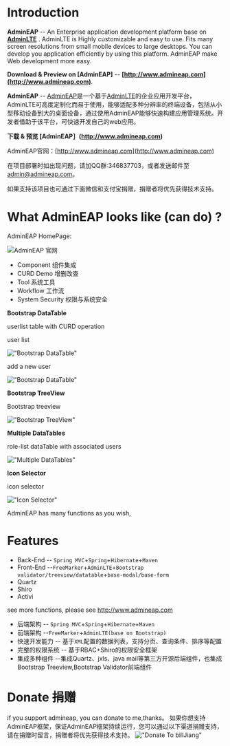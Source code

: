 Introduction
============

**AdminEAP** -- An Enterprise application development platform base on **[AdminLTE](https://github.com/almasaeed2010/AdminLTE)** . AdminLTE is Highly customizable and easy to use. Fits many screen resolutions from small mobile devices to large desktops. You can develop you application efficiently by using this platform. AdminEAP make Web development more easy.

**Download & Preview on [AdminEAP]** -- **[http://www.admineap.com](http://www.admineap.com)**.

**AdminEAP** -- [AdminEAP](http://www.admineap.com)是一个基于[AdminLTE](https://github.com/almasaeed2010/AdminLTE)的企业应用开发平台，AdminLTE可高度定制化而易于使用，能够适配多种分辨率的终端设备，包括从小型移动设备到大的桌面设备，通过使用AdminEAP能够快速构建应用管理系统。开发者借助于该平台，可快速开发自己的web应用。  

**下载 & 预览 [AdminEAP］(http://www.admineap.com)**　                               

AdminEAP官网：[http://www.admineap.com](http://www.admineap.com)

在项目部署时如出现问题，请加QQ群:346837703，或者发送邮件至 admin@admineap.com。

如果支持该项目也可通过下面微信和支付宝捐赠，捐赠者将优先获得技术支持。

What AdminEAP looks like (can do) ?
===========
AdminEAP HomePage:
                   
![AdminEAP 官网](https://raw.githubusercontent.com/bill1012/Java-AdminLTE/master/doc/images/admineap.png "AdminEAP homePage")

- Component 组件集成
- CURD Demo 增删改查
- Tool 系统工具 
- Workflow 工作流 
- System Security 权限与系统安全

**Bootstrap DataTable**

userlist table with CURD operation 

user list

!["Bootstrap DataTable"](https://raw.githubusercontent.com/bill1012/AdminEAP/master/doc/images/table_list.png "User DataTable-user list")

add a new user

!["Bootstrap DataTable"](https://raw.githubusercontent.com/bill1012/AdminEAP/master/doc/images/table_new.png "User DataTable-add a User")


**Bootstrap TreeView**

Bootstrap treeview

!["Bootstrap TreeView"](https://raw.githubusercontent.com/bill1012/AdminEAP/master/doc/images/tree_dict.png "TreeView-update a dictionary")

**Multiple DataTables**

role-list dataTable with associated  users

!["Multiple DataTables"](https://raw.githubusercontent.com/bill1012/AdminEAP/master/doc/images/role_list.png "role_list")


**Icon Selector**

icon selector

!["Icon Selector"](https://raw.githubusercontent.com/bill1012/AdminEAP/master/doc/images/icon_selector.png "icon_selector")

AdminEAP has many functions as you wish,


Features
===========
- Back-End -- ```Spring MVC```+```Spring```+```Hibernate```+```Maven```
- Front-End --```FreeMarker```+```AdminLTE```+```Bootstrap validator/treeview/datatable```+```base-modal/base-form```
- Quartz
- Shiro
- Activi
 
 see more functions, please see http://www.admineap.com
 
- 后端架构 -- ```Spring MVC```+```Spring```+```Hibernate```+```Maven```
- 前端架构 --```FreeMarker```+```AdminLTE(base on Bootstrap)```
- 快速开发能力 -- 基于```XML```配置的数据列表，支持分页、查询条件、排序等配置
- 完整的权限系统 -- 基于RBAC+Shiro的权限安全框架
- 集成多种组件 --集成Quartz、jxls、java mail等第三方开源后端组件，也集成Bootstrap Treeview,Bootstrap Validator前端组件

Donate 捐赠
==================
if you support admineap, you can donate to me,thanks。
如果你想支持AdminEAP框架，保证AdminEAP框架持续运行，您可以通过以下渠道捐赠支持，请在捐赠时留言，捐赠者将优先获得技术支持。
!["Donate To billJiang"](https://raw.githubusercontent.com/bill1012/AdminEAP/master/doc/images/donate.png "donate to billJiang")




